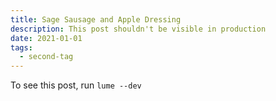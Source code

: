 ```yaml
---
title: Sage Sausage and Apple Dressing
description: This post shouldn't be visible in production
date: 2021-01-01
tags: 
  - second-tag
---
```


To see this post, run `lume --dev`
